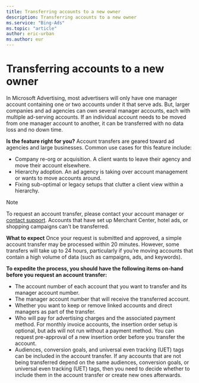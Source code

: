 ```yaml
---
title: Transferring accounts to a new owner
description: Transferring accounts to a new owner
ms.service: "Bing-Ads"
ms.topic: "article"
author: eric-urban
ms.author: eur
---
```


# Transferring accounts to a new owner

In Microsoft Advertising, most advertisers will only have one manager account containing one or two accounts under it that serve ads. But, larger companies and ad agencies can own several manager accounts, each with multiple ad-serving accounts. If an individual account needs to be moved from one manager account to another, it can be transferred with no data loss and no down time.

**Is the feature right for you?**
Account transfers are geared toward ad agencies and large businesses. Common use cases for this feature include:

- Company re-org or acquisition. A client wants to leave their agency and move their account elsewhere.
- Hierarchy adoption. An ad agency is taking over account management or wants to move accounts around.
- Fixing sub-optimal or legacy setups that clutter a client view within a hierarchy.

> [!NOTE]
> To request an account transfer, please contact your account manager or [contact support](https://go.microsoft.com/fwlink?LinkId=398371).
> Accounts that have set up Merchant Center, hotel ads, or shopping campaigns can't be transferred.

**What to expect**
Once your request is submitted and approved, a simple account transfer may be processed within 20 minutes. However, some transfers will take up to 24 hours, particularly if you’re moving accounts that contain a high volume of data (such as campaigns, ads, and keywords).

**To expedite the process, you should have the following items on-hand before you request an account transfer:**
- The account number of each account that you want to transfer and its manager account number.
- The manager account number that will receive the transferred account.
- Whether you want to keep or remove linked accounts and direct managers as part of the transfer.
- Who will pay for advertising charges and the associated payment method. For monthly invoice accounts, the insertion order setup is optional, but ads will not run without a payment method. You can request pre-approval of a new insertion order before you transfer the account.
- Audiences, conversion goals, and universal even tracking (UET) tags can be included in the account transfer. If any accounts that are not being transferred depend on the same audiences, conversion goals, or universal even tracking (UET) tags, then you need to decide whether to include them in the account transfer or create new ones afterwards.


